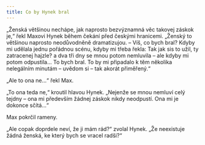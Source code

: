 ```yaml
---
title: Co by Hynek bral
---
```


„Ženská většinou nechápe, jak naprosto bezvýznamná věc takovej záskok je,“ řekl Maxovi Hynek během čekání před českými hranicemi. „Ženský to většinou naprosto neodůvodněně dramatizujou. – Víš, co bych bral? Kdyby mi udělala jednu pořádnou scénu, kdyby mi třeba řekla: Tak jak sis to užil, ty zatracenej hajzle? a dva tři dny se mnou potom nemluvila – ale kdyby mi potom odpustila… To bych bral. To by mi připadalo k těm několika nelegálním minutám – uvědom si – tak akorát přiměřený.“

„Ale to ona ne…“ řekl Max.

„To ona teda ne,“ kroutil hlavou Hynek. „Nejenže se mnou nemluví celý tejdny – ona mi především žádnej záskok nikdy neodpustí. Ona mi je dokonce sčítá…“

Max pokrčil rameny.

„Ale copak doprdele neví, že ji mám rád?“ zvolal Hynek. „Že neexistuje žádná ženská, ke který bych se vracel radši?“
